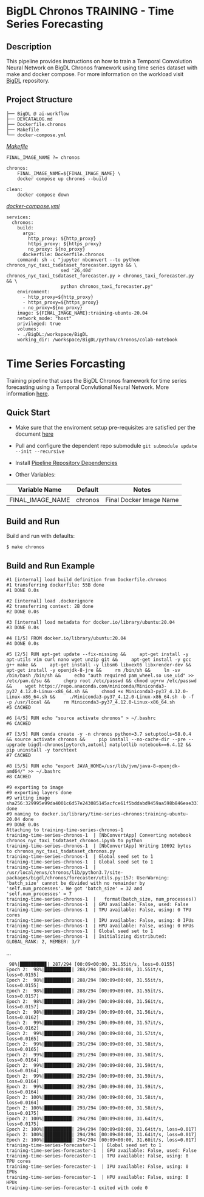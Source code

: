 # **BigDL Chronos TRAINING - Time Series Forecasting**

## **Description**

This pipeline provides instructions on how to train a Temporal Convolution Neural Network on BigDL Chronos framework using time series dataset with make and docker compose. For more information on the workload visit [BigDL](https://github.com/intel-analytics/BigDL/tree/main) repository.

## **Project Structure**
```
├── BigDL @ ai-workflow
├── DEVCATALOG.md
├── Dockerfile.chronos
├── Makefile
└── docker-compose.yml
```
[*Makefile*](Makefile)

```
FINAL_IMAGE_NAME ?= chronos

chronos:
	FINAL_IMAGE_NAME=${FINAL_IMAGE_NAME} \
	docker compose up chronos --build

clean:
	docker compose down

```
[*docker-compose.yml*](docker-compose.yml)

```
services:
  chronos:
    build:
      args:
        http_proxy: ${http_proxy}
        https_proxy: ${https_proxy}
        no_proxy: ${no_proxy}
      dockerfile: Dockerfile.chronos
    command: sh -c "jupyter nbconvert --to python chronos_nyc_taxi_tsdataset_forecaster.ipynb && \
                    sed '26,40d' chronos_nyc_taxi_tsdataset_forecaster.py > chronos_taxi_forecaster.py && \
                    python chronos_taxi_forecaster.py"
    environment:
      - http_proxy=${http_proxy}
      - https_proxy=${https_proxy}
      - no_proxy=${no_proxy}
    image: ${FINAL_IMAGE_NAME}:training-ubuntu-20.04
    network_mode: "host"
    privileged: true
    volumes:
    - ./BigDL:/workspace/BigDL
    working_dir: /workspace/BigDL/python/chronos/colab-notebook

```
# **Time Series Forcasting**

Training pipeline that uses the BigDL Chronos framework for time series forecasting using a Temporal Convlutional Neural Network. More information [here](https://github.com/intel-analytics/BigDL/tree/main).

## **Quick Start**

* Make sure that the enviroment setup pre-requisites are satisfied per the document [here](../../README.md)

* Pull and configure the dependent repo submodule ```git submodule update --init --recursive ```

* Install [Pipeline Repository Dependencies](../../README.md)

* Other Variables:

Variable Name    | Default             |Notes                                   |
:---------------:|:-------------------: | :------------------------------------: |
FINAL_IMAGE_NAME | chronos | Final Docker Image Name             |

## **Build and Run**

Build and run with defaults:

```$ make chronos```

## **Build and Run Example**

```
#1 [internal] load build definition from Dockerfile.chronos
#1 transferring dockerfile: 55B done
#1 DONE 0.0s

#2 [internal] load .dockerignore
#2 transferring context: 2B done
#2 DONE 0.0s

#3 [internal] load metadata for docker.io/library/ubuntu:20.04
#3 DONE 0.0s

#4 [1/5] FROM docker.io/library/ubuntu:20.04
#4 DONE 0.0s

#5 [2/5] RUN apt-get update --fix-missing &&     apt-get install -y apt-utils vim curl nano wget unzip git &&     apt-get install -y gcc g++ make &&     apt-get install -y libsm6 libxext6 libxrender-dev &&     apt-get install -y openjdk-8-jre &&     rm /bin/sh &&     ln -sv /bin/bash /bin/sh &&     echo "auth required pam_wheel.so use_uid" >> /etc/pam.d/su &&     chgrp root /etc/passwd && chmod ug+rw /etc/passwd &&     wget https://repo.anaconda.com/miniconda/Miniconda3-py37_4.12.0-Linux-x86_64.sh &&     chmod +x Miniconda3-py37_4.12.0-Linux-x86_64.sh &&     ./Miniconda3-py37_4.12.0-Linux-x86_64.sh -b -f -p /usr/local &&     rm Miniconda3-py37_4.12.0-Linux-x86_64.sh
#5 CACHED

#6 [4/5] RUN echo "source activate chronos" > ~/.bashrc
#6 CACHED

#7 [3/5] RUN conda create -y -n chronos python=3.7 setuptools=58.0.4 && source activate chronos &&     pip install --no-cache-dir --pre --upgrade bigdl-chronos[pytorch,automl] matplotlib notebook==6.4.12 &&     pip uninstall -y torchtext
#7 CACHED

#8 [5/5] RUN echo "export JAVA_HOME=/usr/lib/jvm/java-8-openjdk-amd64/" >> ~/.bashrc
#8 CACHED

#9 exporting to image
#9 exporting layers done
#9 writing image sha256:329995e99da4001c6d57e243085145acfce61f5bddabd9459aa598b846eae331 done
#9 naming to docker.io/library/time-series-chronos:training-ubuntu-20.04 done
#9 DONE 0.0s
Attaching to training-time-series-chronos-1
training-time-series-chronos-1  | [NbConvertApp] Converting notebook chronos_nyc_taxi_tsdataset_chronos.ipynb to python
training-time-series-chronos-1  | [NbConvertApp] Writing 10692 bytes to chronos_nyc_taxi_tsdataset_chronos.py
training-time-series-chronos-1  | Global seed set to 1
training-time-series-chronos-1  | Global seed set to 1
training-time-series-chronos-1  | /usr/local/envs/chronos/lib/python3.7/site-packages/bigdl/chronos/forecaster/utils.py:157: UserWarning: 'batch_size' cannot be divided with no remainder by 'self.num_processes'. We got 'batch_size' = 32 and 'self.num_processes' = 7
training-time-series-chronos-1  |   format(batch_size, num_processes))
training-time-series-chronos-1  | GPU available: False, used: False
training-time-series-chronos-1  | TPU available: False, using: 0 TPU cores
training-time-series-chronos-1  | IPU available: False, using: 0 IPUs
training-time-series-chronos-1  | HPU available: False, using: 0 HPUs
training-time-series-chronos-1  | Global seed set to 1
training-time-series-chronos-1  | Initializing distributed: GLOBAL_RANK: 2, MEMBER: 3/7
```
...

```
 98%|█████████▊| 287/294 [00:09<00:00, 31.55it/s, loss=0.0155]
Epoch 2:  98%|█████████▊| 288/294 [00:09<00:00, 31.55it/s, loss=0.0155]
Epoch 2:  98%|█████████▊| 288/294 [00:09<00:00, 31.55it/s, loss=0.0155]
Epoch 2:  98%|█████████▊| 288/294 [00:09<00:00, 31.55it/s, loss=0.0157]
Epoch 2:  98%|█████████▊| 289/294 [00:09<00:00, 31.56it/s, loss=0.0157]
Epoch 2:  98%|█████████▊| 289/294 [00:09<00:00, 31.56it/s, loss=0.0162]
Epoch 2:  99%|█████████▊| 290/294 [00:09<00:00, 31.57it/s, loss=0.0162]
Epoch 2:  99%|█████████▊| 290/294 [00:09<00:00, 31.57it/s, loss=0.0165]
Epoch 2:  99%|█████████▉| 291/294 [00:09<00:00, 31.58it/s, loss=0.0165]
Epoch 2:  99%|█████████▉| 291/294 [00:09<00:00, 31.58it/s, loss=0.0164]
Epoch 2:  99%|█████████▉| 292/294 [00:09<00:00, 31.59it/s, loss=0.0164]
Epoch 2:  99%|█████████▉| 292/294 [00:09<00:00, 31.59it/s, loss=0.0164]
Epoch 2:  99%|█████████▉| 292/294 [00:09<00:00, 31.59it/s, loss=0.0164]
Epoch 2: 100%|█████████▉| 293/294 [00:09<00:00, 31.58it/s, loss=0.0164]
Epoch 2: 100%|█████████▉| 293/294 [00:09<00:00, 31.58it/s, loss=0.0175]
Epoch 2: 100%|██████████| 294/294 [00:09<00:00, 31.64it/s, loss=0.0175]
Epoch 2: 100%|██████████| 294/294 [00:09<00:00, 31.64it/s, loss=0.017] 
Epoch 2: 100%|██████████| 294/294 [00:09<00:00, 31.64it/s, loss=0.017]
Epoch 2: 100%|██████████| 294/294 [00:09<00:00, 31.60it/s, loss=0.017]
training-time-series-forecaster-1  | Global seed set to 1
training-time-series-forecaster-1  | GPU available: False, used: False
training-time-series-forecaster-1  | TPU available: False, using: 0 TPU cores
training-time-series-forecaster-1  | IPU available: False, using: 0 IPUs
training-time-series-forecaster-1  | HPU available: False, using: 0 HPUs
training-time-series-forecaster-1 exited with code 0
```
